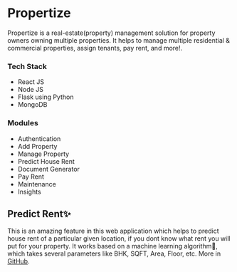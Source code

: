 # Propertize
 Propertize is a real-estate(property) management solution for property owners owning multiple properties. It helps to manage multiple residential & commercial properties, assign tenants, pay rent, and more!. 
 
 ### Tech Stack
 
 * React JS
 * Node JS
 * Flask using Python
 * MongoDB
 
 ### Modules
 
 * Authentication
 * Add Property
 * Manage Property
 * Predict House Rent
 * Document Generator
 * Pay Rent
 * Maintenance
 * Insights
 
 ## Predict Rent✨
 This is an amazing feature in this web application which helps to predict house rent of a particular given location, if you dont know what rent you will put for your property. It works based on a machine learning algorithm🤖, which takes several parameters like BHK, SQFT, Area, Floor, etc. More in [GitHub](https://github.com/andrew-geeks/House-rent-prediction-using-python-and-RFR).
 

